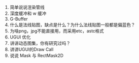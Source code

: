1. 简单说说渲染管线
2. 深度缓冲和 w 缓冲
3. G-Buffer
4. 什么是法线贴图，缺点是什么？为什么法线贴图一般都是偏蓝色？
5. 为啥png，jpg不能直接用，而采用etc，astc格式
6. UGUI 优化
7. 讲讲动态图集，你有研究过吗？
8. 讲讲UGUI的Draw Call
9. 说说 Mask 与 RectMask2D